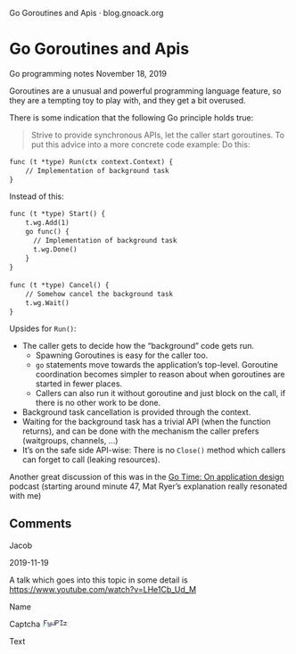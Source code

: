 Go Goroutines and Apis · blog.gnoack.org

# Go Goroutines and Apis

Go programming notes
 November 18, 2019

Goroutines are a unusual and powerful programming language feature, so they are a tempting toy to play with, and they get a bit overused.

There is some indication that the following Go principle holds true:
> Strive to provide synchronous APIs,
> let the caller start goroutines.
To put this advice into a more concrete code example:
Do this:

	func (t *type) Run(ctx context.Context) {
	    // Implementation of background task
	}

Instead of this:

	func (t *type) Start() {
	    t.wg.Add(1)
	    go func() {
	      // Implementation of background task
	      t.wg.Done()
	    }
	}

	func (t *type) Cancel() {
	    // Somehow cancel the background task
	    t.wg.Wait()
	}

Upsides for `Run()`:

- The caller gets to decide how the “background” code gets run.
    - Spawning Goroutines is easy for the caller too.
    - `go` statements move towards the application’s top-level. Goroutine coordination becomes simpler to reason about when goroutines are started in fewer places.
    - Callers can also run it without goroutine and just block on the call, if there is no other work to be done.
- Background task cancellation is provided through the context.
- Waiting for the background task has a trivial API (when the function returns), and can be done with the mechanism the caller prefers (waitgroups, channels, …)
- It’s on the safe side API-wise: There is no `Close()` method which callers can forget to call (leaking resources).

Another great discussion of this was in the [Go Time: On application design](https://changelog.com/gotime/102#transcript-91) podcast (starting around minute 47, Mat Ryer’s explanation really resonated with me)

## Comments

Jacob

2019-11-19

A talk which goes into this topic in some detail is https://www.youtube.com/watch?v=LHe1Cb_Ud_M

Name

 Captcha ![](../_resources/27549190c88803029a72db029d8c39b9.png)

Text